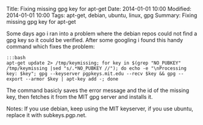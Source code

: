 Title: Fixing missing gpg key for apt-get
Date: 2014-01-01 10:00
Modified: 2014-01-01 10:00
Tags: apt-get, debian, ubuntu, linux, gpg
Summary: Fixing missing gpg key for apt-get


Some days ago i ran into a problem where the debian repos could not find a gpg key so it could be verified. After some googling i found this handy command which fixes the problem:

    :::bash
    apt-get update 2> /tmp/keymissing; for key in $(grep "NO_PUBKEY" /tmp/keymissing |sed "s/.*NO_PUBKEY //"); do echo -e "\nProcessing key: $key"; gpg --keyserver pgpkeys.mit.edu --recv $key && gpg --export --armor $key | apt-key add -; done

The command basicly saves the error message and the id of the missing key, then fetches it from the MIT gpg server and installs it.

Notes:
If you use debian, keep using the MIT keyserver, if you use ubuntu, replace it with subkeys.pgp.net.
